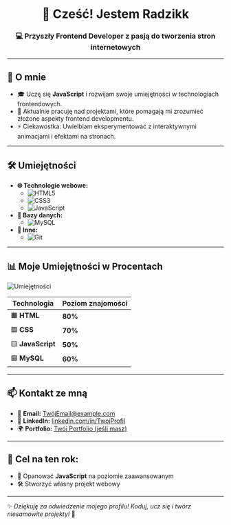 <h1 align="center">👋 Cześć! Jestem Radzikk</h1>
<h3 align="center">💻 Przyszły Frontend Developer z pasją do tworzenia stron internetowych</h3>

---

## 🚀 **O mnie**  
- 🎓 Uczę się **JavaScript** i rozwijam swoje umiejętności w technologiach frontendowych.  
- 🌱 Aktualnie pracuję nad projektami, które pomagają mi zrozumieć złożone aspekty frontend developmentu.  
- ⚡ Ciekawostka: Uwielbiam eksperymentować z interaktywnymi animacjami i efektami na stronach.  

---

## 🛠️ **Umiejętności**

- **🌐 Technologie webowe:**  
   - ![HTML5](https://img.shields.io/badge/HTML5-000000?style=for-the-badge&logo=html5&logoColor=E34F26)  
   - ![CSS3](https://img.shields.io/badge/CSS3-000000?style=for-the-badge&logo=css3&logoColor=1572B6)  
   - ![JavaScript](https://img.shields.io/badge/JavaScript-000000?style=for-the-badge&logo=javascript&logoColor=F7DF1E)  
- **💾 Bazy danych:**  
   - ![MySQL](https://img.shields.io/badge/MySQL-000000?style=for-the-badge&logo=mysql&logoColor=4479A1)  
- **📁 Inne:**  
   - ![Git](https://img.shields.io/badge/Git-000000?style=for-the-badge&logo=git&logoColor=F05032)  

---

## 📊 **Moje Umiejętności w Procentach**

![Umiejętności](https://github-readme-stats.vercel.app/api/top-langs/?username=Twoje_Użytkownik&layout=compact&langs_count=4&theme=radical)  

| **Technologia** | **Poziom znajomości** |  
|------------------|-----------------------|  
| 🟧 **HTML**     | **80%**              |  
| 🟦 **CSS**      | **70%**              |  
| 🟨 **JavaScript** | **50%**            |  
| 🟦 **MySQL**    | **60%**              |  

---

## 📫 **Kontakt ze mną**  
- 📧 **Email:** [TwójEmail@example.com](mailto:TwójEmail@example.com)  
- 💼 **LinkedIn:** [linkedin.com/in/TwojProfil](https://linkedin.com/in/TwojProfil)  
- 🌍 **Portfolio:** [Twój Portfolio (jeśli masz)](https://TwojePortfolio.com)  

---

## 🧠 **Cel na ten rok:**  
- 🚀 Opanować **JavaScript** na poziomie zaawansowanym  
- 🛠️ Stworzyć własny projekt webowy  

---

✨ *Dziękuję za odwiedzenie mojego profilu! Koduj, ucz się i twórz niesamowite projekty!* 🚀  
